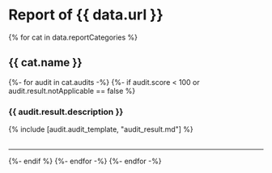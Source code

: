 # Report of {{ data.url }}

{% for cat in data.reportCategories %}
## {{ cat.name }}
{%- for audit in cat.audits -%}
{%- if audit.score < 100 or audit.result.notApplicable == false %}
### {{ audit.result.description }}
{% include [audit.audit_template, "audit_result.md"] %}
<br>
<br>
<hr>
{%- endif %}
{%- endfor -%}
{%- endfor -%}
